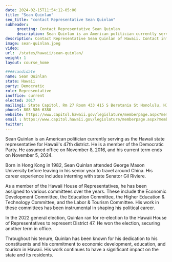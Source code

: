 ```yaml
---
date: 2024-02-15T11:54:12-05:00
title: "Sean Quinlan"
seo_title: "contact Representative Sean Quinlan"
subheader:
     greeting: Contact Representative Sean Quinlan
     description: Sean Quinlan is an American politician currently serving as the Hawaii state representative for Hawaii's 47th district. He is a member of the Democratic Party. He assumed office on November 8, 2016, and his current term ends on November 5, 2024.
description: Contact Representative Sean Quinlan of Hawaii. Contact information for Sean Quinlan includes email address, phone number, and mailing address.
image: sean-quinlan.jpeg
video:
url:  /states/hawaii/sean-quinlan/
weight: 1
layout: course_home

####candidate
name: Sean Quinlan
state: Hawaii
party: Democratic
role: Representative
inoffice: current
elected: 2017
mailing1: State Capitol, Rm 27 Room 433 415 S Beretania St Honolulu, HI 96813
phone1: 808-586-6380
website: https://www.capitol.hawaii.gov/legislature/memberpage.aspx?member=112&year=2024/
email : https://www.capitol.hawaii.gov/legislature/memberpage.aspx?member=112&year=2024/
twitter:
---
```


Sean Quinlan is an American politician currently serving as the Hawaii state representative for Hawaii's 47th district. He is a member of the Democratic Party. He assumed office on November 8, 2016, and his current term ends on November 5, 2024.

Born in Hong Kong in 1982, Sean Quinlan attended George Mason University before leaving in his senior year to travel around China. His career experience includes interning with state Senator Gil Riviere.

As a member of the Hawaii House of Representatives, he has been assigned to various committees over the years. These include the Economic Development Committee, the Education Committee, the Higher Education & Technology Committee, and the Labor & Tourism Committee. His work in these committees has been instrumental in shaping his political career.

In the 2022 general election, Quinlan ran for re-election to the Hawaii House of Representatives to represent District 47. He won the election, securing another term in office.

Throughout his tenure, Quinlan has been known for his dedication to his constituents and his commitment to economic development, education, and tourism in Hawaii. His work continues to have a significant impact on the state and its residents.
